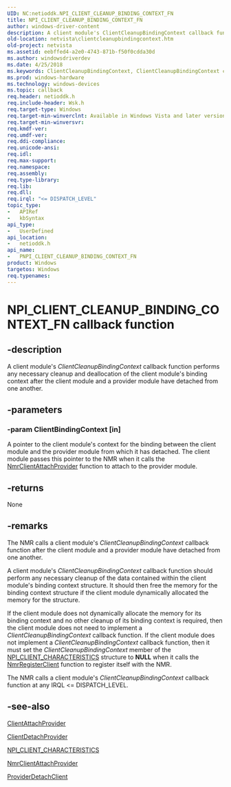 ```yaml
---
UID: NC:netioddk.NPI_CLIENT_CLEANUP_BINDING_CONTEXT_FN
title: NPI_CLIENT_CLEANUP_BINDING_CONTEXT_FN
author: windows-driver-content
description: A client module's ClientCleanupBindingContext callback function performs any necessary cleanup and deallocation of the client module's binding context after the client module and a provider module have detached from one another.
old-location: netvista\clientcleanupbindingcontext.htm
old-project: netvista
ms.assetid: eebffed4-a2e0-4743-871b-f50f0cdda30d
ms.author: windowsdriverdev
ms.date: 4/25/2018
ms.keywords: ClientCleanupBindingContext, ClientCleanupBindingContext callback function [Network Drivers Starting with Windows Vista], NPI_CLIENT_CLEANUP_BINDING_CONTEXT_FN, NPI_CLIENT_CLEANUP_BINDING_CONTEXT_FN callback, PNPI_CLIENT_CLEANUP_BINDING_CONTEXT_FN, PNPI_CLIENT_CLEANUP_BINDING_CONTEXT_FN callback function [Network Drivers Starting with Windows Vista], netioddk/ClientCleanupBindingContext, netvista.clientcleanupbindingcontext, nmrref_75483511-e903-4f9d-bc78-29e823b22f8f.xml
ms.prod: windows-hardware
ms.technology: windows-devices
ms.topic: callback
req.header: netioddk.h
req.include-header: Wsk.h
req.target-type: Windows
req.target-min-winverclnt: Available in Windows Vista and later versions of the Windows operating   systems.
req.target-min-winversvr: 
req.kmdf-ver: 
req.umdf-ver: 
req.ddi-compliance: 
req.unicode-ansi: 
req.idl: 
req.max-support: 
req.namespace: 
req.assembly: 
req.type-library: 
req.lib: 
req.dll: 
req.irql: "<= DISPATCH_LEVEL"
topic_type:
-	APIRef
-	kbSyntax
api_type:
-	UserDefined
api_location:
-	netioddk.h
api_name:
-	PNPI_CLIENT_CLEANUP_BINDING_CONTEXT_FN
product: Windows
targetos: Windows
req.typenames: 
---
```


# NPI_CLIENT_CLEANUP_BINDING_CONTEXT_FN callback function


## -description


A client module's 
  <i>ClientCleanupBindingContext</i> callback function performs any necessary cleanup and deallocation of the
  client module's binding context after the client module and a provider module have detached from one
  another.


## -parameters




### -param ClientBindingContext [in]

A pointer to the client module's context for the binding between the client module and the
     provider module from which it has detached. The client module passes this pointer to the NMR when it
     calls the 
     <a href="https://msdn.microsoft.com/library/windows/hardware/ff568770">NmrClientAttachProvider</a> function
     to attach to the provider module.


## -returns



None




## -remarks



The NMR calls a client module's 
    <i>ClientCleanupBindingContext</i> callback function after the client module and a provider module have
    detached from one another.

A client module's 
    <i>ClientCleanupBindingContext</i> callback function should perform any necessary cleanup of the data
    contained within the client module's binding context structure. It should then free the memory for the
    binding context structure if the client module dynamically allocated the memory for the structure.

If the client module does not dynamically allocate the memory for its binding context and no other
    cleanup of its binding context is required, then the client module does not need to implement a 
    <i>ClientCleanupBindingContext</i> callback function. If the client module does not implement a 
    <i>ClientCleanupBindingContext</i> callback function, then it must set the 
    <i>ClientCleanupBindingContext</i> member of the 
    <a href="https://msdn.microsoft.com/03d73a80-0860-4ec7-8eb1-5954f64b6026">
    NPI_CLIENT_CHARACTERISTICS</a> structure to <b>NULL</b> when it calls the 
    <a href="https://msdn.microsoft.com/library/windows/hardware/ff568782">NmrRegisterClient</a> function to register
    itself with the NMR.

The NMR calls a client module's 
    <i>ClientCleanupBindingContext</i> callback function at any IRQL &lt;= DISPATCH_LEVEL.




## -see-also




<a href="https://msdn.microsoft.com/8f8abdb1-d018-4404-a80a-74017c324a0f">ClientAttachProvider</a>



<a href="https://msdn.microsoft.com/a684136a-e2f2-4f82-9e9a-166b40bd7536">ClientDetachProvider</a>



<a href="https://msdn.microsoft.com/library/windows/hardware/ff568812">NPI_CLIENT_CHARACTERISTICS</a>



<a href="https://msdn.microsoft.com/library/windows/hardware/ff568770">NmrClientAttachProvider</a>



<a href="https://msdn.microsoft.com/0f29bf89-856c-4019-a966-3e666a7fc78d">ProviderDetachClient</a>
 

 

